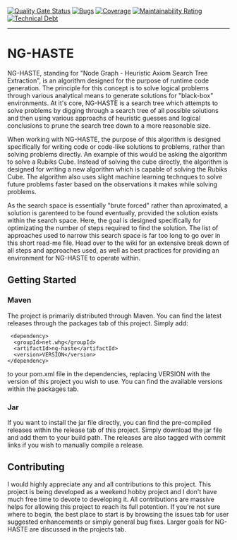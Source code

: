 [![Quality Gate Status](https://sonarcloud.io/api/project_badges/measure?project=TheDudeFromCI_NG-HASTE&metric=alert_status)](https://sonarcloud.io/dashboard?id=TheDudeFromCI_NG-HASTE)
[![Bugs](https://sonarcloud.io/api/project_badges/measure?project=TheDudeFromCI_NG-HASTE&metric=bugs)](https://sonarcloud.io/dashboard?id=TheDudeFromCI_NG-HASTE)
[![Coverage](https://sonarcloud.io/api/project_badges/measure?project=TheDudeFromCI_NG-HASTE&metric=coverage)](https://sonarcloud.io/dashboard?id=TheDudeFromCI_NG-HASTE)
[![Maintainability Rating](https://sonarcloud.io/api/project_badges/measure?project=TheDudeFromCI_NG-HASTE&metric=sqale_rating)](https://sonarcloud.io/dashboard?id=TheDudeFromCI_NG-HASTE)
[![Technical Debt](https://sonarcloud.io/api/project_badges/measure?project=TheDudeFromCI_NG-HASTE&metric=sqale_index)](https://sonarcloud.io/dashboard?id=TheDudeFromCI_NG-HASTE)

---

# NG-HASTE
NG-HASTE, standing for "Node Graph - Heuristic Axiom Search Tree Extraction", is an algorithm designed for the purpose of runtime code generation. The principle for this concept is to solve logical problems through various analytical means to generate solutions for "black-box" environments. At it's core, NG-HASTE is a search tree which attempts to solve problems by digging through a search tree of all possible solutions and then using various approachs of heuristic guesses and logical conclusions to prune the search tree down to a more reasonable size.

When working with NG-HASTE, the purpose of this algorithm is designed specifically for writing code or code-like solutions to problems, rather than solving problems directly. An example of this would be asking the algorithm to solve a Rubiks Cube. Instead of solving the cube directly, the algorithm is designed for writing a new algorithm which is capable of solving the Rubiks Cube. The algorithm also uses slight machine learning technques to solve future problems faster based on the observations it makes while solving problems.

As the search space is essentially "brute forced" rather than aproximated, a solution is garenteed to be found eventually, provided the solution exists within the search space. Here, the goal is designed specifically for optimizating the number of steps required to find the solution. The list of approaches used to narrow this search space is far too long to go over in this short read-me file. Head over to the wiki for an extensive break down of all steps and approaches used, as well as best practices for providing an environment for NG-HASTE to operate within.

## Getting Started

### Maven
The project is primarily distributed through Maven. You can find the latest releases through the packages tab of this project. Simply add:
```
 <dependency>
  <groupId>net.whg</groupId>
  <artifactId>ng-haste</artifactId>
  <version>VERSION</version>
</dependency>
```
to your pom.xml file in the dependencies, replacing VERSION with the version of this project you wish to use. You can find the available versions within the packages tab.

### Jar
If you want to install the jar file directly, you can find the pre-compiled releases within the release tab of this project. Simply download the jar file and add them to your build path. The releases are also tagged with commit links if you wish to manually compile a release.

## Contributing
I would highly appreciate any and all contributions to this project. This project is being developed as a weekend hobby project and I don't have much free time to devote to developing it. All contributions are massive helps for allowing this project to reach its full potention. If you're not sure where to begin, the best place to start is by browsing the issues tab for user suggested enhancements or simply general bug fixes. Larger goals for NG-HASTE are discussed in the projects tab.
